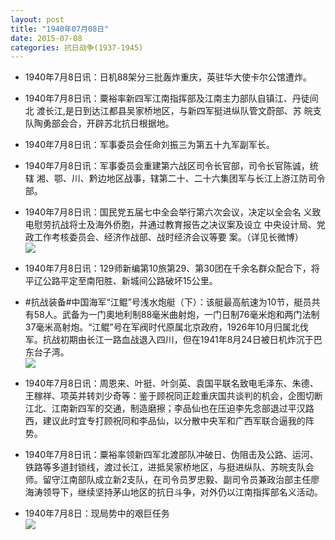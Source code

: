 ```yaml
---
layout: post
title: "1940年07月08日"
date: 2015-07-08
categories: 抗日战争(1937-1945)
---
```


<meta name="referrer" content="no-referrer" />

- 1940年7月8日讯：日机88架分三批轰炸重庆，英驻华大使卡尔公馆遭炸。 

- 1940年7月8日讯：粟裕率新四军江南指挥部及江南主力部队自镇江、丹徒间北 渡长江,是日到达江都县吴家桥地区，与新四军挺进纵队管文蔚部、苏 皖支队陶勇部会合，开辟苏北抗日根据地。 

- 1940年7月8日讯：军事委员会任命刘振三为第五十九军副军长。 

- 1940年7月8日讯：军事委员会重建第六战区司令长官部，司令长官陈诚，统辖 湘、鄂、川、黔边地区战事，辖第二十、二十六集团军与长江上游江防司令部。 

- 1940年7月8日讯：国民党五届七中全会举行第六次会议，决定以全会名 义致电慰劳抗战将士及海外侨胞，并通过教育报告之决议案及设立 中央设计局、党政工作考核委员会、经济作战部、战时经济会议等要 案。（详见长微博） <br/><img src="https://ww4.sinaimg.cn/large/aca367d8jw1etv8dzgri9j20c80bx404.jpg" />

- 1940年7月8日讯：129师新编第10旅第29、第30团在千余名群众配合下，将平辽公路平定至南阳胜、新城间公路破坏15公里。 

- #抗战装备#中国海军“江鲲”号浅水炮艇（下）：该艇最高航速为10节，艇员共有58人。武备为一门奧地利制88毫米曲射炮，一门日制76毫米炮和两门法制37毫米高射炮。“江鲲”号在军阀时代原属北京政府，1926年10月归属北伐军。抗战初期由长江一路血战退入四川，但在1941年8月24日被日机炸沉于巴东台子湾。 <br/><img src="https://ww1.sinaimg.cn/large/aca367d8jw1etv4wpx8xgj20b4069wev.jpg" />

- 1940年7月8日讯：周恩来、叶挺、叶剑英、袁国平联名致电毛泽东、朱德、王稼祥、项英并转刘少奇等：鉴于顾祝同正趁重庆国共谈判的机会，企图切断江北、江南新四军的交通，制造磨擦；李品仙也在压迫李先念部退过平汉路西，建议此时宜专打顾祝同和李品仙，以分散中央军和广西军联合逼我的阵势。 

- 1940年7月8日讯：粟裕率领新四军北渡部队冲破日、伪阻击及公路、运河、铁路等多道封锁线，渡过长江，进抵吴家桥地区，与挺进纵队、苏皖支队会师。留守江南部队成立新2支队，在司令员罗忠毅、副司令员兼政治部主任廖海涛领导下，继续坚持茅山地区的抗日斗争，对外仍以江南指挥部名义活动。 

- 1940年7月8日：现局势中的艰巨任务 <br/><img src="https://ww1.sinaimg.cn/large/aca367d8jw1etv0kncop1j21210hq459.jpg" />

